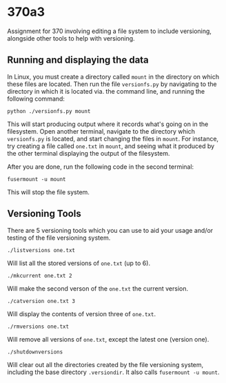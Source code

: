 # 370a3
Assignment for 370 involving editing a file system to include versioning, alongside other tools to help with versioning.

## Running and displaying the data
In Linux, you must create a directory called `mount` in the directory on which these files are located. Then run the file `versionfs.py` by navigating to the directory in which it is located via. the command line, and running the following command:
```
python ./versionfs.py mount
```
This will start producing output where it records what's going on in the filesystem. Open another terminal, navigate to the directory which `versionfs.py` is located, and start changing the files in `mount`.
For instance, try creating a file called `one.txt` in `mount`, and seeing what it produced by the other terminal displaying the output of the filesystem.

After you are done, run the following code in the second terminal:
```
fusermount -u mount
```
This will stop the file system.




## Versioning Tools
There are 5 versioning tools which you can use to aid your usage and/or testing of the file versioning system.
```
./listversions one.txt
```
Will list all the stored versions of `one.txt` (up to 6).

```
./mkcurrent one.txt 2
```
Will make the second verson of the `one.txt` the current version.

```
./catversion one.txt 3
```
Will display the contents of version three of `one.txt`.

```
./rmversions one.txt
```
Will remove all versions of `one.txt`, except the latest one (version one).

```
./shutdownversions
```
Will clear out all the directories created by the file versioning system, including the base directory `.versiondir`. It also calls `fusermount -u mount`.
